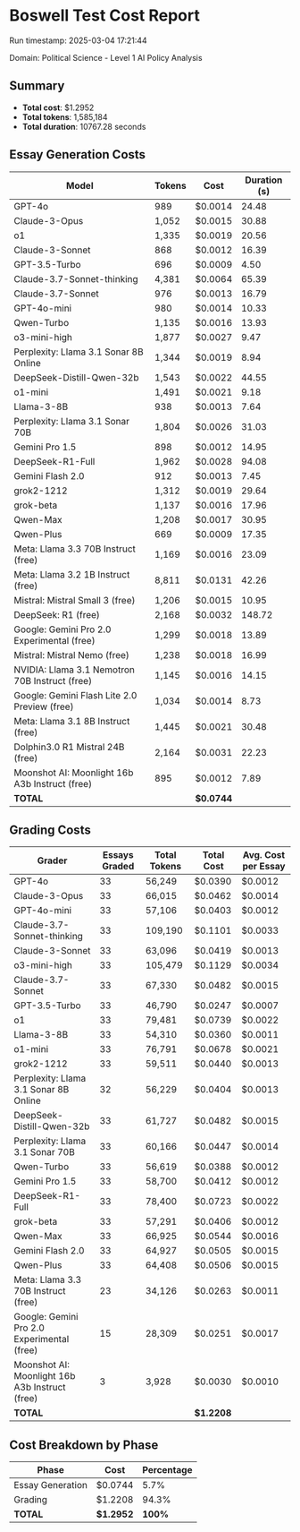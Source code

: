 # Boswell Test Cost Report

Run timestamp: 2025-03-04 17:21:44

Domain: Political Science - Level 1 AI Policy Analysis

## Summary

- **Total cost**: $1.2952
- **Total tokens**: 1,585,184
- **Total duration**: 10767.28 seconds

## Essay Generation Costs

| Model | Tokens | Cost | Duration (s) |
|-------|--------|------|--------------|
| GPT-4o | 989 | $0.0014 | 24.48 |
| Claude-3-Opus | 1,052 | $0.0015 | 30.88 |
| o1 | 1,335 | $0.0019 | 20.56 |
| Claude-3-Sonnet | 868 | $0.0012 | 16.39 |
| GPT-3.5-Turbo | 696 | $0.0009 | 4.50 |
| Claude-3.7-Sonnet-thinking | 4,381 | $0.0064 | 65.39 |
| Claude-3.7-Sonnet | 976 | $0.0013 | 16.79 |
| GPT-4o-mini | 980 | $0.0014 | 10.33 |
| Qwen-Turbo | 1,135 | $0.0016 | 13.93 |
| o3-mini-high | 1,877 | $0.0027 | 9.47 |
| Perplexity: Llama 3.1 Sonar 8B Online | 1,344 | $0.0019 | 8.94 |
| DeepSeek-Distill-Qwen-32b | 1,543 | $0.0022 | 44.55 |
| o1-mini | 1,491 | $0.0021 | 9.18 |
| Llama-3-8B | 938 | $0.0013 | 7.64 |
| Perplexity: Llama 3.1 Sonar 70B | 1,804 | $0.0026 | 31.03 |
| Gemini Pro 1.5 | 898 | $0.0012 | 14.95 |
| DeepSeek-R1-Full | 1,962 | $0.0028 | 94.08 |
| Gemini Flash 2.0 | 912 | $0.0013 | 7.45 |
| grok2-1212 | 1,312 | $0.0019 | 29.64 |
| grok-beta | 1,137 | $0.0016 | 17.96 |
| Qwen-Max | 1,208 | $0.0017 | 30.95 |
| Qwen-Plus | 669 | $0.0009 | 17.35 |
| Meta: Llama 3.3 70B Instruct (free) | 1,169 | $0.0016 | 23.09 |
| Meta: Llama 3.2 1B Instruct (free) | 8,811 | $0.0131 | 42.26 |
| Mistral: Mistral Small 3 (free) | 1,206 | $0.0015 | 10.95 |
| DeepSeek: R1 (free) | 2,168 | $0.0032 | 148.72 |
| Google: Gemini Pro 2.0 Experimental (free) | 1,299 | $0.0018 | 13.89 |
| Mistral: Mistral Nemo (free) | 1,238 | $0.0018 | 16.99 |
| NVIDIA: Llama 3.1 Nemotron 70B Instruct (free) | 1,145 | $0.0016 | 14.15 |
| Google: Gemini Flash Lite 2.0 Preview (free) | 1,034 | $0.0014 | 8.73 |
| Meta: Llama 3.1 8B Instruct (free) | 1,445 | $0.0021 | 30.48 |
| Dolphin3.0 R1 Mistral 24B (free) | 2,164 | $0.0031 | 22.23 |
| Moonshot AI: Moonlight 16b A3b Instruct (free) | 895 | $0.0012 | 7.89 |
| **TOTAL** | | **$0.0744** | |

## Grading Costs

| Grader | Essays Graded | Total Tokens | Total Cost | Avg. Cost per Essay |
|--------|---------------|--------------|------------|---------------------|
| GPT-4o | 33 | 56,249 | $0.0390 | $0.0012 |
| Claude-3-Opus | 33 | 66,015 | $0.0462 | $0.0014 |
| GPT-4o-mini | 33 | 57,106 | $0.0403 | $0.0012 |
| Claude-3.7-Sonnet-thinking | 33 | 109,190 | $0.1101 | $0.0033 |
| Claude-3-Sonnet | 33 | 63,096 | $0.0419 | $0.0013 |
| o3-mini-high | 33 | 105,479 | $0.1129 | $0.0034 |
| Claude-3.7-Sonnet | 33 | 67,330 | $0.0482 | $0.0015 |
| GPT-3.5-Turbo | 33 | 46,790 | $0.0247 | $0.0007 |
| o1 | 33 | 79,481 | $0.0739 | $0.0022 |
| Llama-3-8B | 33 | 54,310 | $0.0360 | $0.0011 |
| o1-mini | 33 | 76,791 | $0.0678 | $0.0021 |
| grok2-1212 | 33 | 59,511 | $0.0440 | $0.0013 |
| Perplexity: Llama 3.1 Sonar 8B Online | 32 | 56,229 | $0.0404 | $0.0013 |
| DeepSeek-Distill-Qwen-32b | 33 | 61,727 | $0.0482 | $0.0015 |
| Perplexity: Llama 3.1 Sonar 70B | 33 | 60,166 | $0.0447 | $0.0014 |
| Qwen-Turbo | 33 | 56,619 | $0.0388 | $0.0012 |
| Gemini Pro 1.5 | 33 | 58,700 | $0.0412 | $0.0012 |
| DeepSeek-R1-Full | 33 | 78,400 | $0.0723 | $0.0022 |
| grok-beta | 33 | 57,291 | $0.0406 | $0.0012 |
| Qwen-Max | 33 | 66,925 | $0.0544 | $0.0016 |
| Gemini Flash 2.0 | 33 | 64,927 | $0.0505 | $0.0015 |
| Qwen-Plus | 33 | 64,408 | $0.0506 | $0.0015 |
| Meta: Llama 3.3 70B Instruct (free) | 23 | 34,126 | $0.0263 | $0.0011 |
| Google: Gemini Pro 2.0 Experimental (free) | 15 | 28,309 | $0.0251 | $0.0017 |
| Moonshot AI: Moonlight 16b A3b Instruct (free) | 3 | 3,928 | $0.0030 | $0.0010 |
| **TOTAL** | | | **$1.2208** | |

## Cost Breakdown by Phase

| Phase | Cost | Percentage |
|-------|------|------------|
| Essay Generation | $0.0744 | 5.7% |
| Grading | $1.2208 | 94.3% |
| **TOTAL** | **$1.2952** | **100%** |